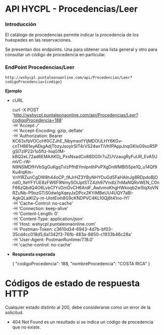 # API HYCPL - Procedencias/Leer

### Introducción

El catálogo de procedencias permite indicar la procedencia de los huéspedes en las reservaciones.

Se presentan dos endpoints. Una para obtener una lista general y otro para consultar un código de procedencia en particular.

### EndPoint Procedencias/Leer
```
http://wshycpl.puntaleonaonline.com/api/Procedencias/Leer?codigoProcedencia={codigo}
```

**Ejemplo**

- cURL


    curl -X POST \
      'http://wshycpl.puntaleonaonline.com/api/Procedencias/Leer?codigoProcedencia=188' \
      -H 'Accept: */*' \
      -H 'Accept-Encoding: gzip, deflate' \
      -H 'Authorization: Bearer KC63xfbVOCcHf0CZJhE_NbymexfYljMDOULHY6KGv-cnTH861eyAEkgAdjTbzyJsoylrSlT4rVS24wrTiVh1PAppJnqGKIsG9xoR5PgSl7zIP22r1o5ftz-hiqG1M-kBQ2eL72ad6EMAAKDj_PxsNsadCo88DG0r7uZUVzaugRyFuUR_EvA5UmVC-rW-N9NSMDfHVbSgGuKgqTvlzPfhBYmlpnthPvPXgDnWMBl55pe1Q_u14Qf9Ku4rqKm-VnYlRZunCgDW8h44oCP_fAJrHZ3YByNHYOuGd5FaHAInJg8RDpdoBjOndO_XeYFYUE8zFW6F9NmySOlJptSTZ4zh97Vndlz7nMaNQRvWEN_C0nF66zQbdQ4O6LvbCfYvDmDvCH6ArdF_AwlvmoKhgHWkoqb2w5lqXoVNRZuNb-P9ozGTiS0dwIgXqeyJxDPcx2KYiMBeUU4UQY7aBI-AgkQLaiKlZy-m-UIotEixh8G9cKNDPVC4KL10Qj6t41no-lYl' \
      -H 'Cache-Control: no-cache' \
      -H 'Connection: keep-alive' \
      -H 'Content-Length: 0' \
      -H 'Content-Type: application/json' \
      -H 'Host: wshycpl.puntaleonaonline.com' \
      -H 'Postman-Token: c3610d34-6943-4d7b-bf03-35cd4cc018d5,6a1342f3-76fb-483a-8850-c1933b46c28a' \
      -H 'User-Agent: PostmanRuntime/7.18.0' \
      -H 'cache-control: no-cache'


- **Respuesta esperada**


    {
        "codigoProcedencia": 188,
        "nombreProcedencia": "COSTA RICA"
    }



# Códigos de estado de respuesta HTTP

Cualquier estado distinto al 200, debe considerarse como un error de la solicitud.

- 404 Not Found  es un resultado si se indica un código de procedencia que no existe.

